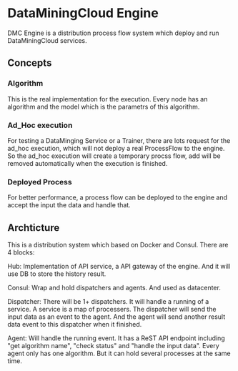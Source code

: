# DataMiningCloud Engine
DMC Engine is a distribution process flow system which deploy and run DataMiningCloud services.

## Concepts

### Algorithm

This is the real implementation for the execution. Every node has an algorithm and the model which is the parametrs of this algorithm.

### Ad_Hoc execution
For testing a DataMinging Service or a Trainer, there are lots request for the ad_hoc execution, which will not deploy a real ProcessFlow to the engine. So the ad_hoc execution will create a temporary procss flow, add will be removed automatically when the execution is finished.

### Deployed Process
For better performance, a process flow can be deployed to the engine and accept the input the data and handle that.

## Archticture
This is a distribution system which based on Docker and Consul.
There are 4 blocks:

Hub: Implementation of API service, a API gateway of the engine. And it will use DB to store the history result.

Consul: Wrap and hold dispatchers and agents. And used as datacenter.

Dispatcher: There will be 1+ dispatchers. It will handle a running of a service. A service is a map of processers. The dispatcher will send the input data as an event to the agent. And the agent will send another result data event to this dispatcher when it finished.

Agent: Will handle the running event. It has a ReST API endpoint including "get algorithm name", "check status" and "handle the input data". Every agent only has one algorithm. But it can hold several processes at the same time.
